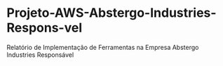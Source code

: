 # Projeto-AWS-Abstergo-Industries-Respons-vel
 Relatório de Implementação de Ferramentas na Empresa Abstergo Industries Responsável
